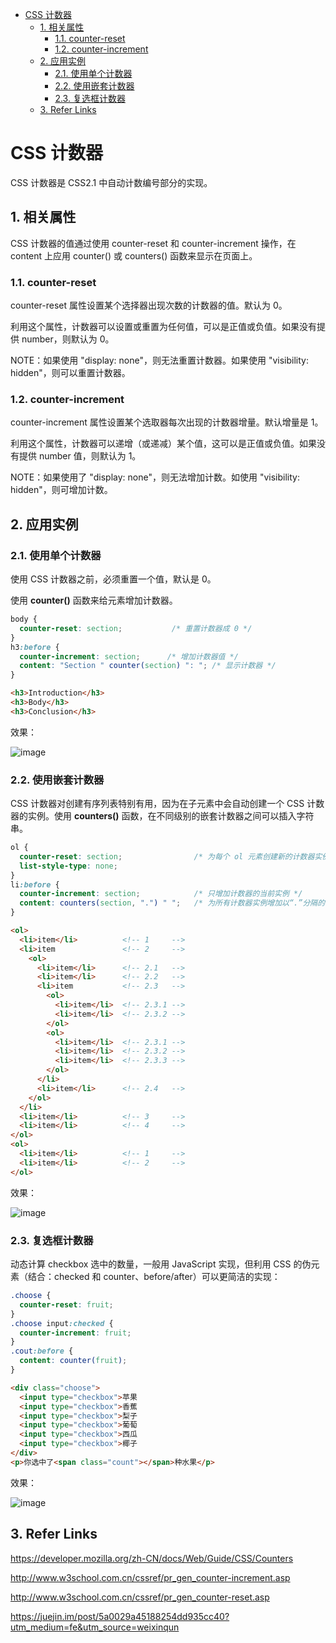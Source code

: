 - [CSS 计数器](#css-%E8%AE%A1%E6%95%B0%E5%99%A8)
  - [1. 相关属性](#1-%E7%9B%B8%E5%85%B3%E5%B1%9E%E6%80%A7)
    - [1.1. counter-reset](#11-counter-reset)
    - [1.2. counter-increment](#12-counter-increment)
  - [2. 应用实例](#2-%E5%BA%94%E7%94%A8%E5%AE%9E%E4%BE%8B)
    - [2.1. 使用单个计数器](#21-%E4%BD%BF%E7%94%A8%E5%8D%95%E4%B8%AA%E8%AE%A1%E6%95%B0%E5%99%A8)
    - [2.2. 使用嵌套计数器](#22-%E4%BD%BF%E7%94%A8%E5%B5%8C%E5%A5%97%E8%AE%A1%E6%95%B0%E5%99%A8)
    - [2.3. 复选框计数器](#23-%E5%A4%8D%E9%80%89%E6%A1%86%E8%AE%A1%E6%95%B0%E5%99%A8)
  - [3. Refer Links](#3-refer-links)

# CSS 计数器

CSS 计数器是 CSS2.1 中自动计数编号部分的实现。

## 1. 相关属性

CSS 计数器的值通过使用 counter-reset 和 counter-increment 操作，在 content 上应用 counter() 或 counters() 函数来显示在页面上。

### 1.1. counter-reset

counter-reset 属性设置某个选择器出现次数的计数器的值。默认为 0。

利用这个属性，计数器可以设置或重置为任何值，可以是正值或负值。如果没有提供 number，则默认为 0。

NOTE：如果使用 "display: none"，则无法重置计数器。如果使用 "visibility: hidden"，则可以重置计数器。

### 1.2. counter-increment

counter-increment 属性设置某个选取器每次出现的计数器增量。默认增量是 1。

利用这个属性，计数器可以递增（或递减）某个值，这可以是正值或负值。如果没有提供 number 值，则默认为 1。

NOTE：如果使用了 "display: none"，则无法增加计数。如使用 "visibility: hidden"，则可增加计数。

## 2. 应用实例

### 2.1. 使用单个计数器

使用 CSS 计数器之前，必须重置一个值，默认是 0。

使用 **counter()** 函数来给元素增加计数器。

```css
body {
  counter-reset: section;           /* 重置计数器成 0 */
}
h3:before {
  counter-increment: section;      /* 增加计数器值 */
  content: "Section " counter(section) ": "; /* 显示计数器 */
}
```

```html
<h3>Introduction</h3>
<h3>Body</h3>
<h3>Conclusion</h3>
```

效果：

![image](http://img.cdn.firejq.com/jpg/2017/11/7/6ee47ba39e035e695eafdbff7b699c4d.jpg)

### 2.2. 使用嵌套计数器

CSS 计数器对创建有序列表特别有用，因为在子元素中会自动创建一个 CSS 计数器的实例。使用 **counters()** 函数，在不同级别的嵌套计数器之间可以插入字符串。

```css
ol {
  counter-reset: section;                /* 为每个 ol 元素创建新的计数器实例 */
  list-style-type: none;
}
li:before {
  counter-increment: section;            /* 只增加计数器的当前实例 */
  content: counters(section, ".") " ";   /* 为所有计数器实例增加以“.”分隔的值 */
}
```

```html
<ol>
  <li>item</li>          <!-- 1     -->
  <li>item               <!-- 2     -->
    <ol>
      <li>item</li>      <!-- 2.1   -->
      <li>item</li>      <!-- 2.2   -->
      <li>item           <!-- 2.3   -->
        <ol>
          <li>item</li>  <!-- 2.3.1 -->
          <li>item</li>  <!-- 2.3.2 -->
        </ol>
        <ol>
          <li>item</li>  <!-- 2.3.1 -->
          <li>item</li>  <!-- 2.3.2 -->
          <li>item</li>  <!-- 2.3.3 -->
        </ol>
      </li>
      <li>item</li>      <!-- 2.4   -->
    </ol>
  </li>
  <li>item</li>          <!-- 3     -->
  <li>item</li>          <!-- 4     -->
</ol>
<ol>
  <li>item</li>          <!-- 1     -->
  <li>item</li>          <!-- 2     -->
</ol>
```

效果：

![image](http://img.cdn.firejq.com/jpg/2017/11/7/73f2b13765a45f963ce60bf93da5940d.jpg)

### 2.3. 复选框计数器

动态计算 checkbox 选中的数量，一般用 JavaScript 实现，但利用 CSS 的伪元素（结合：checked 和 counter、before/after）可以更简洁的实现：


```css
.choose {
  counter-reset: fruit;
}
.choose input:checked {
  counter-increment: fruit;
}
.cout:before {
  content: counter(fruit);
}
```

```html
<div class="choose">
  <input type="checkbox">苹果
  <input type="checkbox">香蕉
  <input type="checkbox">梨子
  <input type="checkbox">葡萄
  <input type="checkbox">西瓜
  <input type="checkbox">椰子
</div>
<p>你选中了<span class="count"></span>种水果</p>
```

效果：

![image](http://img.cdn.firejq.com/jpg/2017/11/7/7e8747f62ac52ea671b89d78f9def810.jpg)


## 3. Refer Links

https://developer.mozilla.org/zh-CN/docs/Web/Guide/CSS/Counters

http://www.w3school.com.cn/cssref/pr_gen_counter-increment.asp

http://www.w3school.com.cn/cssref/pr_gen_counter-reset.asp

https://juejin.im/post/5a0029a45188254dd935cc40?utm_medium=fe&utm_source=weixinqun
